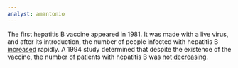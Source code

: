 ```yaml
---
analyst: amantonio
---
```


The first hepatitis B vaccine appeared in 1981. It was made with a live virus, and after its introduction, the number of people infected with hepatitis B [increased](http://www.cdc.gov/vaccines/pubs/pinkbook/hepb.html) rapidly. A 1994 study determined that despite the existence of the vaccine, the number of patients with hepatitis B was [not decreasing](https://www.ncbi.nlm.nih.gov/pubmed/9987458).

